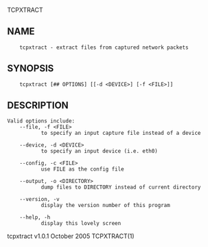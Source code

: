   TCPXTRACT
 
## NAME
        tcpxtract - extract files from captured network packets
 
## SYNOPSIS
        tcpxtract [## OPTIONS] [[-d <DEVICE>] [-f <FILE>]]
 
## DESCRIPTION
    Valid options include:
        --file, -f <FILE>
               to specify an input capture file instead of a device
 
        --device, -d <DEVICE>
               to specify an input device (i.e. eth0)
 
        --config, -c <FILE>
               use FILE as the config file
 
        --output, -o <DIRECTORY>
               dump files to DIRECTORY instead of current directory
 
        --version, -v
               display the version number of this program
 
        --help, -h
               display this lovely screen
 
 tcpxtract v1.0.1                                                            October 2005                                                                TCPXTRACT(1)
